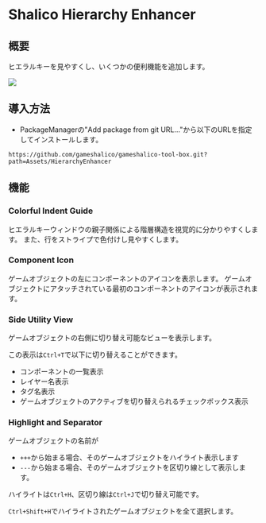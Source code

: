 ﻿# Shalico Hierarchy Enhancer

## 概要
ヒエラルキーを見やすくし、いくつかの便利機能を追加します。

![](/Images/he.png)

## 導入方法
- PackageManagerの"Add package from git URL..."から以下のURLを指定してインストールします。
```
https://github.com/gameshalico/gameshalico-tool-box.git?path=Assets/HierarchyEnhancer
```

## 機能

### Colorful Indent Guide
ヒエラルキーウィンドウの親子関係による階層構造を視覚的に分かりやすくします。
また、行をストライプで色付けし見やすくします。

### Component Icon
ゲームオブジェクトの左にコンポーネントのアイコンを表示します。
ゲームオブジェクトにアタッチされている最初のコンポーネントのアイコンが表示されます。

### Side Utility View
ゲームオブジェクトの右側に切り替え可能なビューを表示します。

この表示は`Ctrl+T`で以下に切り替えることができます。
- コンポーネントの一覧表示
- レイヤー名表示
- タグ名表示
- ゲームオブジェクトのアクティブを切り替えられるチェックボックス表示

### Highlight and Separator
ゲームオブジェクトの名前が
- `+++`から始まる場合、そのゲームオブジェクトをハイライト表示します
- `---`から始まる場合、そのゲームオブジェクトを区切り線として表示します。

ハイライトは`Ctrl+H`、区切り線は`Ctrl+J`で切り替え可能です。

`Ctrl+Shift+H`でハイライトされたゲームオブジェクトを全て選択します。
